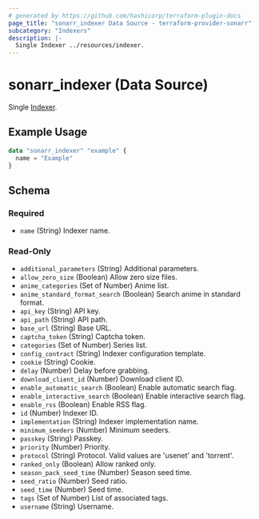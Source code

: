 ```yaml
---
# generated by https://github.com/hashicorp/terraform-plugin-docs
page_title: "sonarr_indexer Data Source - terraform-provider-sonarr"
subcategory: "Indexers"
description: |-
  Single Indexer ../resources/indexer.
---
```


# sonarr_indexer (Data Source)

[subcategory:Indexers]: #
Single [Indexer](../resources/indexer).

## Example Usage

```terraform
data "sonarr_indexer" "example" {
  name = "Example"
}
```

<!-- schema generated by tfplugindocs -->
## Schema

### Required

- `name` (String) Indexer name.

### Read-Only

- `additional_parameters` (String) Additional parameters.
- `allow_zero_size` (Boolean) Allow zero size files.
- `anime_categories` (Set of Number) Anime list.
- `anime_standard_format_search` (Boolean) Search anime in standard format.
- `api_key` (String) API key.
- `api_path` (String) API path.
- `base_url` (String) Base URL.
- `captcha_token` (String) Captcha token.
- `categories` (Set of Number) Series list.
- `config_contract` (String) Indexer configuration template.
- `cookie` (String) Cookie.
- `delay` (Number) Delay before grabbing.
- `download_client_id` (Number) Download client ID.
- `enable_automatic_search` (Boolean) Enable automatic search flag.
- `enable_interactive_search` (Boolean) Enable interactive search flag.
- `enable_rss` (Boolean) Enable RSS flag.
- `id` (Number) Indexer ID.
- `implementation` (String) Indexer implementation name.
- `minimum_seeders` (Number) Minimum seeders.
- `passkey` (String) Passkey.
- `priority` (Number) Priority.
- `protocol` (String) Protocol. Valid values are 'usenet' and 'torrent'.
- `ranked_only` (Boolean) Allow ranked only.
- `season_pack_seed_time` (Number) Season seed time.
- `seed_ratio` (Number) Seed ratio.
- `seed_time` (Number) Seed time.
- `tags` (Set of Number) List of associated tags.
- `username` (String) Username.


